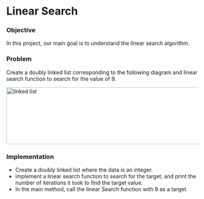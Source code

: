 # Linear Search

### Objective
In this project, our main goal is to understand the linear search algorithm.


### Problem
Create a doubly linked list corresponding to the following diagram and linear search function to search for the value of 9.
                                                           
<img width="1000" height="150" alt="linked list" src="https://github.com/SAFCSP-Team/linear-search/blob/main/Image/search-project.jpg">

### Implementation
* Create a doubly linked list where the data is an integer.
* implement a linear search function to search for the target, and  print the number of iterations it took to find the target value.
* In the main method, call the linear Search function with 9 as a target.
                                           
